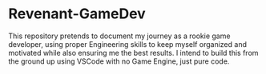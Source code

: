 # Revenant-GameDev
This repository pretends to document my journey as a rookie game developer, using proper Engineering skills to keep myself organized and motivated while also ensuring me the best results. I intend to build this from the ground up using VSCode with no Game Engine, just pure code. 
